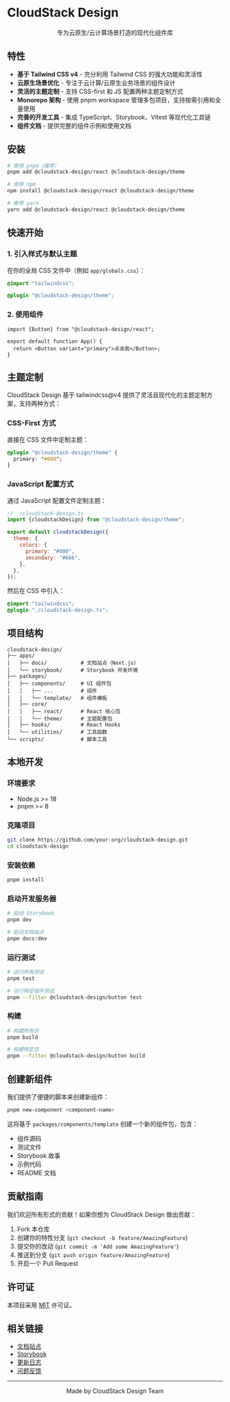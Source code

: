 # CloudStack Design

<div align="center">
  <p>专为云原生/云计算场景打造的现代化组件库</p>
</div>

## 特性

- **基于 Tailwind CSS v4** - 充分利用 Tailwind CSS 的强大功能和灵活性
- **云原生场景优化** - 专注于云计算/云原生业务场景的组件设计
- **灵活的主题定制** - 支持 CSS-first 和 JS 配置两种主题定制方式
- **Monorepo 架构** - 使用 pnpm workspace 管理多包项目，支持按需引用和全量使用
- **完善的开发工具** - 集成 TypeScript、Storybook、Vitest 等现代化工具链
- **组件文档** - 提供完整的组件示例和使用文档

## 安装

```bash
# 使用 pnpm（推荐）
pnpm add @cloudstack-design/react @cloudstack-design/theme

# 使用 npm
npm install @cloudstack-design/react @cloudstack-design/theme

# 使用 yarn
yarn add @cloudstack-design/react @cloudstack-design/theme
```

## 快速开始

### 1. 引入样式与默认主题

在你的全局 CSS 文件中（例如 `app/globals.css`）：

```css
@import "tailwindcss";

@plugin "@cloudstack-design/theme";
```

### 2. 使用组件

```tsx
import {Button} from "@cloudstack-design/react";

export default function App() {
  return <Button variant="primary">点击我</Button>;
}
```

## 主题定制

CloudStack Design 基于 tailwindcss@v4 提供了灵活且现代化的主题定制方案，支持两种方式：

### CSS-First 方式

直接在 CSS 文件中定制主题：

```css
@plugin "@cloudstack-design/theme" {
  primary: "#000";
}
```

### JavaScript 配置方式

通过 JavaScript 配置文件定制主题：

```js
// ./cloudstack-design.ts
import {cloudstackDesign} from "@cloudstack-design/theme";

export default cloudstackDesign({
  theme: {
    colors: {
      primary: "#000",
      secondary: "#666",
    },
  },
});
```

然后在 CSS 中引入：

```css
@import "tailwindcss";
@plugin "./cloudstack-design.ts";
```

## 项目结构

```
cloudstack-design/
├── apps/
│   ├── docs/           # 文档站点（Next.js）
│   └── storybook/      # Storybook 开发环境
├── packages/
│   ├── components/     # UI 组件包
│   │   ├── ...         # 组件
│   │   └── template/   # 组件模板
│   ├── core/
│   │   ├── react/      # React 核心包
│   │   └── theme/      # 主题配置包
│   ├── hooks/          # React Hooks
│   └── utilities/      # 工具函数
└── scripts/            # 脚本工具
```

## 本地开发

### 环境要求

- Node.js >= 18
- pnpm >= 8

### 克隆项目

```bash
git clone https://github.com/your-org/cloudstack-design.git
cd cloudstack-design
```

### 安装依赖

```bash
pnpm install
```

### 启动开发服务器

```bash
# 启动 Storybook
pnpm dev

# 启动文档站点
pnpm docs:dev
```

### 运行测试

```bash
# 运行所有测试
pnpm test

# 运行特定组件测试
pnpm --filter @cloudstack-design/button test
```

### 构建

```bash
# 构建所有包
pnpm build

# 构建特定包
pnpm --filter @cloudstack-design/button build
```

## 创建新组件

我们提供了便捷的脚本来创建新组件：

```bash
pnpm new-component <component-name>
```

这将基于 `packages/components/template` 创建一个新的组件包，包含：

- 组件源码
- 测试文件
- Storybook 故事
- 示例代码
- README 文档

## 贡献指南

我们欢迎所有形式的贡献！如果你想为 CloudStack Design 做出贡献：

1. Fork 本仓库
2. 创建你的特性分支 (`git checkout -b feature/AmazingFeature`)
3. 提交你的改动 (`git commit -m 'Add some AmazingFeature'`)
4. 推送到分支 (`git push origin feature/AmazingFeature`)
5. 开启一个 Pull Request

## 许可证

本项目采用 [MIT](./LICENSE) 许可证。

## 相关链接

- [文档站点](#)
- [Storybook](#)
- [更新日志](#)
- [问题反馈](https://github.com/your-org/cloudstack-design/issues)

---

<div align="center">
  Made by CloudStack Design Team
</div>
